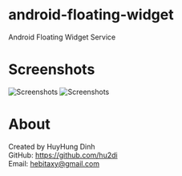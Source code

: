 # android-floating-widget
Android Floating Widget Service

# Screenshots
![Screenshots](https://github.com/hu2di/android-floating-widget/blob/master/Screenshots/Screenshot_20170328-175503.png)
![Screenshots](https://github.com/hu2di/android-floating-widget/blob/master/Screenshots/Screenshot_20170328-175508.png)

# About
Created by HuyHung Dinh<br>
GitHub: https://github.com/hu2di<br>
Email: hebitaxy@gmail.com
